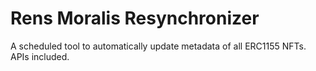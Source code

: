# Rens Moralis Resynchronizer

A scheduled tool to automatically update metadata of all ERC1155 NFTs. APIs included.
